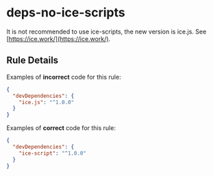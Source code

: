 # deps-no-ice-scripts

It is not recommended to use ice-scripts, the new version is ice.js. See [https://ice.work/](https://ice.work/).

## Rule Details

Examples of **incorrect** code for this rule:

```json
{
  "devDependencies": {
    "ice.js": "^1.0.0"
  }
}
```

Examples of **correct** code for this rule:

```json
{
  "devDependencies": {
    "ice-script": "^1.0.0"
  }
}
```
